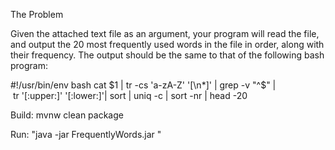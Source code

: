 The Problem


Given the attached text file as an argument, your program will read the file, and output the 20 most frequently used words in the file in order, along with their frequency. The output should be the same to that of the following bash program:

#!/usr/bin/env bash
cat $1 | tr -cs 'a-zA-Z' '[\n*]' | grep -v "^$" | tr '[:upper:]' '[:lower:]'| sort | uniq -c | sort -nr | head -20

Build: mvnw clean package

Run: "java -jar FrequentlyWords.jar <path to file>"

